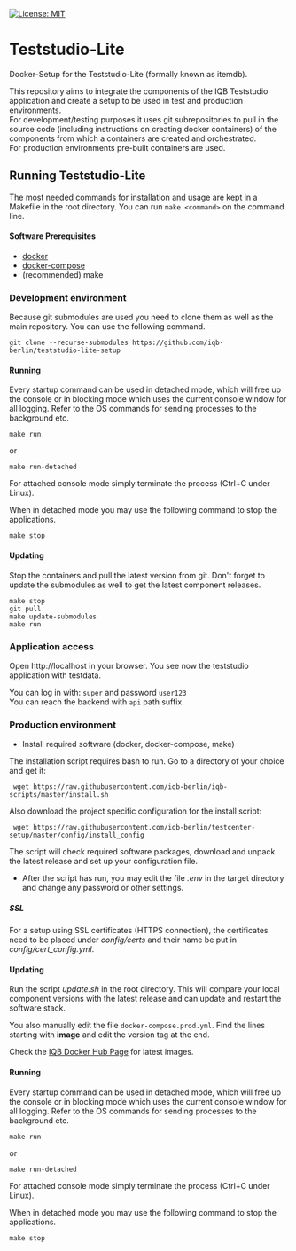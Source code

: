 [![License: MIT](https://img.shields.io/badge/License-MIT-yellow.svg?style=flat-square)](https://opensource.org/licenses/MIT)

# Teststudio-Lite

Docker-Setup for the Teststudio-Lite (formally known as itemdb).

This repository aims to integrate the components of the IQB
Teststudio application and create a setup to be used in test and
production environments.\
For development/testing purposes it uses git subrepositories to pull in
the source code (including instructions on creating docker containers) of
the components from which a containers are created and orchestrated.\
For production environments pre-built containers are used.

## Running Teststudio-Lite

The most needed commands for installation and usage are kept in a
Makefile in the root directory. You can run `make <command>` on the command
line.

#### Software Prerequisites
- [docker](https://docs.docker.com/engine/install/ubuntu/#installation-methods)
- [docker-compose](https://docs.docker.com/compose/install/)
- (recommended) make

### Development environment

Because git submodules are used you need to clone them as well as the main
repository. You can use the following command.

`git clone --recurse-submodules https://github.com/iqb-berlin/teststudio-lite-setup`

#### Running
Every startup command can be used in detached mode, which will free up the console or in blocking mode which uses the current console window
for all logging. Refer to the OS commands for sending processes to the background etc.
```
make run
```
or
```
make run-detached
```
For attached console mode simply terminate the process (Ctrl+C under Linux).

When in detached mode you may use the following command to stop the applications.
```
make stop
```

#### Updating

Stop the containers and pull the latest version from git. Don't forget to
update the submodules as well to get the latest component releases.
```
make stop
git pull
make update-submodules
make run
```

### Application access

Open http://localhost in your browser. You see now the teststudio application with testdata.

You can log in with: `super` and password `user123`\
You can reach the backend with `api` path suffix.

### Production environment

- Install required software (docker, docker-compose, make)

The installation script requires bash to run. Go to a directory of your choice and get it:
```
 wget https://raw.githubusercontent.com/iqb-berlin/iqb-scripts/master/install.sh
```
Also download the project specific configuration for the install script:
```
 wget https://raw.githubusercontent.com/iqb-berlin/testcenter-setup/master/config/install_config
```

The script will check required software packages, download and unpack the latest release and set up your configuration file.
- After the script has run, you may edit the file _.env_ in the target directory and change any password or other settings.

##### SSL

For a setup using SSL certificates (HTTPS connection), the certificates need to be placed under _config/certs_ and
their name be put in _config/cert_config.yml_.

#### Updating

Run the script _update.sh_ in the root directory. This will compare your local
component versions with the latest release and can update and restart the software
stack.

You also manually edit the file `docker-compose.prod.yml`. Find the lines
starting with **image** and edit the version tag at the end.

Check the [IQB Docker Hub Page](https://hub.docker.com/u/iqbberlin) for latest images.

#### Running
Every startup command can be used in detached mode, which will free up the console or in blocking mode which uses the current console window
for all logging. Refer to the OS commands for sending processes to the background etc.
```
make run
```
or
```
make run-detached
```
For attached console mode simply terminate the process (Ctrl+C under Linux).

When in detached mode you may use the following command to stop the applications.
```
make stop
```
